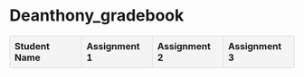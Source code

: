 # Deanthony_gradebook
<!DOCTYPE html>
<html lang="en">
<head>
    <meta charset="UTF-8">
    <meta name="viewport" content="width=device-width, initial-scale=1.0">
    <title>Gradebook</title>
    <style>
        table {
            width: 100%;
            border-collapse: collapse;
        }
        th, td {
            border: 1px solid #ddd;
            padding: 8px;
            text-align: left;
        }
        th {
            background-color: #f4f4f4;
        }
    </style>
</head>
<body>
<table id="gradebook">
    <thead>
        <tr>
            <th>Student Name</th>
            <th>Assignment 1</th>
            <th>Assignment 2</th>
            <th>Assignment 3</th>
        </tr>
    </thead>
    <tbody>
       <!-- Rows will be populated dynamically with JavaScript -->
    </tbody>
</table>
    </table>
    <script src="gradebook.js"></script>
</body>
</html>
